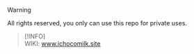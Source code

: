 > [!WARNING]  
> All rights reserved, you only can use this repo for private uses.

> [!INFO]  
> WIKI: www.ichocomilk.site
